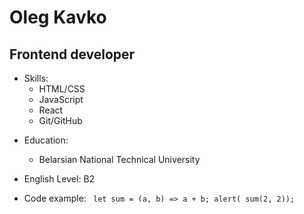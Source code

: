 # Oleg Kavko

## Frontend developer

- Skills:
  - HTML/CSS
  - JavaScript
  - React
  - Git/GitHub

* Education:

  - Belarsian National Technical University

* English Level: B2

* Code example:
  ` let sum = (a, b) => a + b;
alert( sum(2, 2));`
